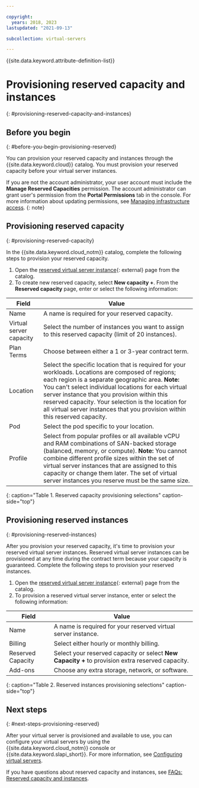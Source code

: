 ```yaml
---

copyright:
  years: 2018, 2023
lastupdated: "2021-09-13"

subcollection: virtual-servers

---
```


{{site.data.keyword.attribute-definition-list}}

# Provisioning reserved capacity and instances
{: #provisioning-reserved-capacity-and-instances}

## Before you begin
{: #before-you-begin-provisioning-reserved}

You can provision your reserved capacity and instances through the {{site.data.keyword.cloud}} catalog. You must provision your reserved capacity before your virtual server instances.

If you are not the account administrator, your user account must include the **Manage Reserved Capacities** permission. The account administrator can grant user's permission from the **Portal Permissions** tab in the console. For more information about updating permissions, see [Managing infrastructure access](/docs/account?topic=account-mngclassicinfra#mngclassicinfra).
{: note}

## Provisioning reserved capacity
{: #provisioning-reserved-capacity}

In the {{site.data.keyword.cloud_notm}} catalog, complete the following steps to provision your reserved capacity.

1. Open the [reserved virtual server instance](https://cloud.ibm.com/gen1/infrastructure/provision/vs?guestType=reserved&cm_sp=Cloud-Product-_-OnPageNav-IBMCloudPlatform_IBMVirtualMachines-_-VSI_Prod_Midpage){: external} page from the catalog.
2. To create new reserved capacity, select **New capacity +**. From the **Reserved capacity** page, enter or select the following information:

| Field                   | Value               |                                                                                                     
| ----------------------- | ------------------- |
| Name                    | A name is required for your reserved capacity. |                                                                         
| Virtual server capacity | Select the number of instances you want to assign to this reserved capacity (limit of 20 instances). |
| Plan Terms              | Choose between either a 1 or 3-year contract term. |  
| Location                | Select the specific location that is required for your workloads. Locations are composed of regions; each region is a separate geographic area. **Note:** You can't select individual locations for each virtual server instance that you provision within this reserved capacity. Your selection is the location for all virtual server instances that you provision within this reserved capacity. |
| Pod                     | Select the pod specific to your location. |                                                                               
| Profile                 | Select from popular profiles or all available vCPU and RAM combinations of SAN-backed storage (balanced, memory, or compute). **Note:** You cannot combine different profile sizes within the set of virtual server instances that are assigned to this capacity or change them later. The set of virtual server instances you reserve must be the same size. |
{: caption="Table 1. Reserved capacity provisioning selections" caption-side="top"}

## Provisioning reserved instances
{: #provisioning-reserved-instances}

After you provision your reserved capacity, it's time to provision your reserved virtual server instances. Reserved virtual server instances can be provisioned at any time during the contract term because your capacity is guaranteed. Complete the following steps to provision your reserved instances.

1. Open the [reserved virtual server instance](https://cloud.ibm.com/gen1/infrastructure/provision/vs?guestType=reserved&cm_sp=Cloud-Product-_-OnPageNav-IBMCloudPlatform_IBMVirtualMachines-_-VSI_Prod_Midpage){: external} page from the catalog.
2. To provision a reserved virtual server instance, enter or select the following information:

| Field                     | Value               |                                                                                                   
| ------------------------- | ------------------- |
| Name                      | A name is required for your reserved virtual server instance. |                                                         
| Billing                   | Select either hourly or monthly billing. |                                                                             
| Reserved Capacity         | Select your reserved capacity or select **New Capacity +** to provision extra reserved capacity. |                     
| Add-ons                   | Choose any extra storage, network, or software. |                                                                       
{: caption="Table 2. Reserved instances provisioning selections" caption-side="top"}

## Next steps
{: #next-steps-provisioning-reserved}

After your virtual server is provisioned and available to use, you can configure your virtual servers by using the
{{site.data.keyword.cloud_notm}} console or {{site.data.keyword.slapi_short}}. For more information, see [Configuring virtual servers](/docs/virtual-servers?topic=virtual-servers-configuring-virtual-servers#configuring-virtual-servers).

If you have questions about reserved capacity and instances, see [FAQs: Reserved capacity and instances](/docs/virtual-servers?topic=virtual-servers-faqs-reserved-capacity-and-instances#faqs-reserved-capacity-and-instances). 
